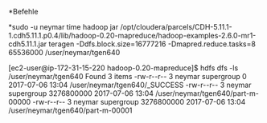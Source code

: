 *Befehle

*sudo -u neymar time hadoop jar /opt/cloudera/parcels/CDH-5.11.1-1.cdh5.11.1.p0.4/lib/hadoop-0.20-mapreduce/hadoop-examples-2.6.0-mr1-cdh5.11.1.jar teragen -Ddfs.block.size=16777216 -Dmapred.reduce.tasks=8  65536000 /user/neymar/tgen640

[ec2-user@ip-172-31-15-220 hadoop-0.20-mapreduce]$ hdfs dfs -ls /user/neymar/tgen640
Found 3 items
-rw-r--r--   3 neymar supergroup          0 2017-07-06 13:04 /user/neymar/tgen640/_SUCCESS
-rw-r--r--   3 neymar supergroup 3276800000 2017-07-06 13:04 /user/neymar/tgen640/part-m-00000
-rw-r--r--   3 neymar supergroup 3276800000 2017-07-06 13:04 /user/neymar/tgen640/part-m-00001




